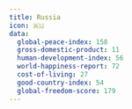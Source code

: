 ```yaml
---
title: Russia
icon: 🇷🇺
data:
  global-peace-index: 158
  gross-domestic-product: 11
  human-development-index: 56
  world-happiness-report: 72
  cost-of-living: 27
  good-country-index: 54
  global-freedom-score: 179
---
```

